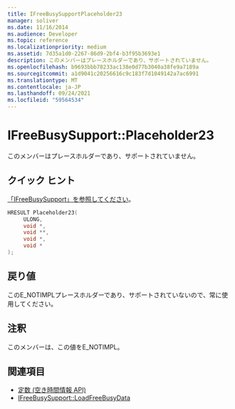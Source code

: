 ```yaml
---
title: IFreeBusySupportPlaceholder23
manager: soliver
ms.date: 11/16/2014
ms.audience: Developer
ms.topic: reference
ms.localizationpriority: medium
ms.assetid: 7d35a1d0-2267-86d9-2bf4-b3f95b3693e1
description: このメンバーはプレースホルダーであり、サポートされていません。
ms.openlocfilehash: b9693bbb78233ac138e0d77b3040a38fe9a7189a
ms.sourcegitcommit: a1d9041c20256616c9c183f7d1049142a7ac6991
ms.translationtype: MT
ms.contentlocale: ja-JP
ms.lasthandoff: 09/24/2021
ms.locfileid: "59564534"
---
```

# <a name="ifreebusysupportplaceholder23"></a>IFreeBusySupport::Placeholder23

このメンバーはプレースホルダーであり、サポートされていません。
  
## <a name="quick-info"></a>クイック ヒント

[「IFreeBusySupport」を参照してください](ifreebusysupport.md)。
  
```cpp
HRESULT Placeholder23( 
     ULONG,  
     void *, 
     void **,  
     void *, 
     void * 
);
```

## <a name="return-values"></a>戻り値

このE_NOTIMPLプレースホルダーであり、サポートされていないので、常に使用してください。
  
## <a name="remarks"></a>注釈

このメンバーは、この値をE_NOTIMPL。
  
## <a name="see-also"></a>関連項目

- [定数 (空き時間情報 API)](constants-free-busy-api.md) 
- [IFreeBusySupport::LoadFreeBusyData](ifreebusysupport-loadfreebusydata.md)

